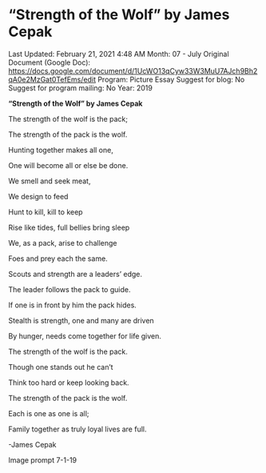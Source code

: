 # “Strength of the Wolf” by James Cepak

Last Updated: February 21, 2021 4:48 AM
Month: 07 - July
Original Document (Google Doc): https://docs.google.com/document/d/1UcWO13qCyw33W3MuU7AJch9Bh2qA0e2MzGat0TefEms/edit
Program: Picture Essay
Suggest for blog: No
Suggest for program mailing: No
Year: 2019

**“Strength of the Wolf” by James Cepak**

The strength of the wolf is the pack;

The strength of the pack is the wolf.

Hunting together makes all one,

One will become all or else be done.

We smell and seek meat,

We design to feed

Hunt to kill, kill to keep

Rise like tides, full bellies bring sleep

We, as a pack, arise to challenge

Foes and prey each the same.

Scouts and strength are a leaders’ edge.

The leader follows the pack to guide.

If one is in front by him the pack hides.

Stealth is strength, one and many are driven

By hunger, needs come together for life given.

The strength of the wolf is the pack.

Though one stands out he can’t

Think too hard or keep looking back.

The strength of the pack is the wolf.

Each is one as one is all;

Family together as truly loyal lives are full.

-James Cepak

Image prompt 7-1-19